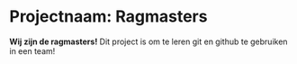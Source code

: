 # Projectnaam: Ragmasters
**Wij zijn de ragmasters!**
Dit project is om te leren git en github te gebruiken in een team!